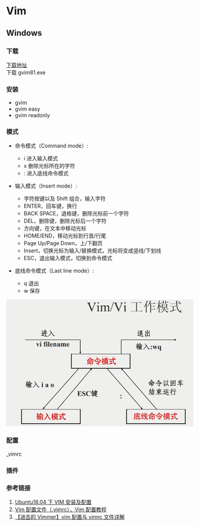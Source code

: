 # Vim

## Windows

### 下载

[下载地址](https://www.vim.org//download.php/#pc)  
下载 gvim81.exe

### 安装

- gvim
- gvim easy
- gvim readonly

### 模式

- 命令模式（Command mode）:

  - i 进入输入模式
  - x 删除光标所在的字符
  - : 进入底线命令模式

- 输入模式（Insert mode）:

  - 字符按键以及 Shift 组合，输入字符
  - ENTER，回车键，换行
  - BACK SPACE，退格键，删除光标前一个字符
  - DEL，删除键，删除光标后一个字符
  - 方向键，在文本中移动光标
  - HOME/END，移动光标到行首/行尾
  - Page Up/Page Down，上/下翻页
  - Insert，切换光标为输入/替换模式，光标将变成竖线/下划线
  - ESC，退出输入模式，切换到命令模式

- 底线命令模式（Last line mode）:

  - q 退出
  - w 保存

![vim模式图解](/images/vim-vi-workmodel.png)

### 配置

\_vimrc

### 插件

### 参考链接

1. [Ubuntu18.04 下 VIM 安装及配置](https://blog.csdn.net/qq_42138566/article/details/82800451)
1. [Vim 配置文件（.vimrc），Vim 配置教程](http://c.biancheng.net/view/3024.html)
1. [【进击的 Vimmer】vim 配置与 vimrc 文件详解](https://www.jianshu.com/p/d01b7b378266)
